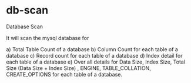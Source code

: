 db-scan
=======

Database Scan

It will scan the mysql database for 

a) Total Table Count of a database
b) Column Count for each table of a database
c) Record count for each table of a database
d) Index detail for each table of a database
e) Over all details for Data Size, Index Size, Total Size (Data Size + Index Size) , ENGINE,  TABLE_COLLATION, CREATE_OPTIONS for each table of a database.

 
